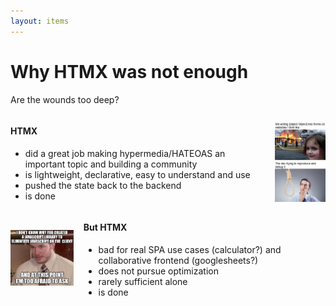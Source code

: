 ```yaml
---
layout: items
---
```


# Why HTMX was not enough
Are the wounds too deep?
<v-click>
<div style="display: flex; gap: 16px; align-items: center; justify-content: space-between;">
  <div style="width: 84%; text-align: left;">
    <h4>HTMX</h4>
    <ul>
      <li>did a great job making hypermedia/HATEOAS an important topic and building a community</li>
      <li>is lightweight, declarative, easy to understand and use</li>
      <li>pushed the state back to the backend</li>
      <li>is done</li>
    </ul>
  </div>
  <img src="../assets/object-object.jpg" alt="Object nightmare" style="display: block; width: 16%;" />
</div>
</v-click>

<v-click>
<div style="display: flex; gap: 16px; align-items: center; justify-content: space-between;">
  <img src="../assets/at-this-point.png" alt="At this point" style="display: block; width: 20%;" />
  <div style="width: 80%; text-align: left;">
    <h4>But HTMX</h4>
    <ul>
      <li>bad for real SPA use cases (calculator?) and collaborative frontend (googlesheets?)</li>
      <li>does not pursue optimization</li>
      <li>rarely sufficient alone</li>
      <li>is done</li>
    </ul>
  </div>
</div>
</v-click>






